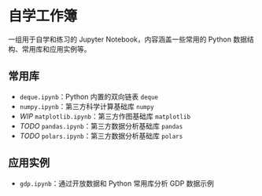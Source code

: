 # 自学工作簿

一组用于自学和练习的 Jupyter Notebook，内容涵盖一些常用的 Python 数据结构、常用库和应用实例等。

## 常用库
- `deque.ipynb`：Python 内置的双向链表 `deque`
- `numpy.ipynb`：第三方科学计算基础库 `numpy`
- *WIP* `matplotlib.ipynb`：第三方作图基础库 `matplotlib`
- *TODO* `pandas.ipynb`：第三方数据分析基础库 `pandas`
- *TODO* `polars.ipynb`：第三方数据分析基础库 `polars`

## 应用实例

- `gdp.ipynb`：通过开放数据和 Python 常用库分析 GDP 数据示例
